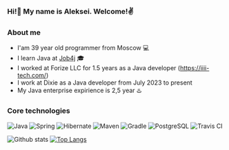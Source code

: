 ### Hi!👋 My name is Aleksei. Welcome!✌️

### About me
- I'am 39 year old programmer from Moscow 💻
- I learn Java at [Job4j](https://job4j.ru/) :mortar_board:
- I worked at Forize LLC for 1.5 years as a Java developer (https://iiii-tech.com/)
- I work at Dixie as a Java developer from July 2023 to present
- My Java enterprise expirience is 2,5 year :hotsprings:

### Core technologies

![Java](https://img.shields.io/badge/Java-%3E%3D8-orange)
![Spring](https://img.shields.io/badge/Spring-%3E%3D5-greenn)
![Hibernate](https://img.shields.io/badge/Hibernate-%3E%3D5-yellow)
![Maven](https://img.shields.io/badge/Maven-3-red)
![Gradle](https://img.shields.io/badge/Gradle-7-green)
![PostgreSQL](https://img.shields.io/badge/PostgreSQL-%3E%3D9-blue)
![Travis CI](https://img.shields.io/badge/Travis-CI-brightgreen)

![Github stats](https://github-readme-stats.vercel.app/api?username=UsovAleksei&hide=stars,prs,issues,contribs)
[![Top Langs](https://github-readme-stats.vercel.app/api/top-langs/?username=UsovAleksei&layout=compact)](https://github.com/UsovAleksei/github-readme-stats)
